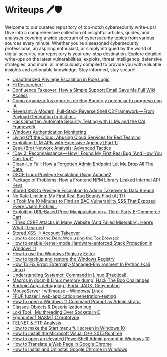 # Writeups 🖊️🛡️
Welcome to our curated repository of top-notch cybersecurity write-ups! Dive into a comprehensive collection of insightful articles, guides, and analyses covering a wide spectrum of cybersecurity topics from various sources every minute. Whether you're a seasoned cybersecurity professional, an aspiring enthusiast, or simply intrigued by the world of digital security, our repository is your one-stop destination. Explore detailed write-ups on the latest vulnerabilities, exploits, threat intelligence, defensive strategies, and more, all meticulously compiled to provide you with valuable insights and actionable knowledge. Stay informed, stay secure!
<!-- WRITEUPS:START -->
- [Unauthorized Privilege Escalation in Role Logic](https://medium.com/@edahmed008/unauthorized-privilege-escalation-in-role-logic-5271f34e652c?source=rss------bug_bounty_writeup-5)
- [Hi Researcher!](https://bugcrowd.medium.com/hi-researcher-d57ddfa29ddd?source=rss------bug_bounty_writeup-5)
- [Confluence Takeover: How a Simple Support Email Gave Me Full Wiki Access](https://medium.com/@kalvik/confluence-takeover-how-a-simple-support-email-gave-me-full-wiki-access-a9ac7c27fa31?source=rss------bug_bounty_writeup-5)
- [Cómo organizar tus reportes de Bug Bounty y potenciar tu progreso con IA](https://gorkaaa.medium.com/c%C3%B3mo-organizar-tus-reportes-de-bug-bounty-y-potenciar-tu-progreso-con-ia-3dbe3a043828?source=rss------bug_bounty_writeup-5)
- [Revenant: A Modern, Full-Stack Reverse Shell C2 Framework — From Payload Generation to Victim…](https://infosecwriteups.com/revenant-a-modern-full-stack-reverse-shell-c2-framework-from-payload-generation-to-victim-c73167670619?source=rss----7b722bfd1b8d---4)
- [Hack Smarter: Automate Security Testing with LLMs and the CAI Framework](https://infosecwriteups.com/hack-smarter-automate-security-testing-with-llms-and-the-cai-framework-fea6e61c1400?source=rss----7b722bfd1b8d---4)
- [Windows Authentication Monitoring](https://infosecwriteups.com/windows-authentication-monitoring-ca3dce7b7526?source=rss----7b722bfd1b8d---4)
- [Living Off the Cloud: Abusing Cloud Services for Red Teaming](https://infosecwriteups.com/living-off-the-cloud-abusing-cloud-services-for-red-teaming-bf83fae9acae?source=rss----7b722bfd1b8d---4)
- [Exploiting LLM APIs with Excessive Agency [Part 1]](https://infosecwriteups.com/exploiting-llm-apis-with-excessive-agency-part-1-19f0d8c70127?source=rss----7b722bfd1b8d---4)
- [Zeek &lpar;Bro&rpar; Network Analysis: Advanced Tactics](https://infosecwriteups.com/zeek-bro-network-analysis-advanced-tactics-dcbf160b5743?source=rss----7b722bfd1b8d---4)
- [“Day 2: Reconnaissance — How I Found My First Real Bug &lpar;And How You Can Too&rpar;”](https://infosecwriteups.com/day-2-reconnaissance-how-i-found-my-first-real-bug-and-how-you-can-too-dbf81cb44069?source=rss----7b722bfd1b8d---4)
- [Clean-Up Fail: How a Forgotten Admin Endpoint Let Me Drop All The Data ️](https://infosecwriteups.com/clean-up-fail-how-a-forgotten-admin-endpoint-let-me-drop-all-the-data-%EF%B8%8F-1e1c376a986a?source=rss----7b722bfd1b8d---4)
- [OSCP Linux Privilege Escalation Using Apache2](https://infosecwriteups.com/oscp-linux-privilege-escalation-18c75248be91?source=rss----7b722bfd1b8d---4)
- [Package of Problems: How a Frontend NPM Library Leaked Internal API Keys](https://infosecwriteups.com/package-of-problems-how-a-frontend-npm-library-leaked-internal-api-keys-423784602d54?source=rss----7b722bfd1b8d---4)
- [Stored XSS to Privilege Escalation to Admin Takeover to Data Breach](https://ahmdhalabi.medium.com/stored-xss-to-privilege-escalation-to-admin-takeover-to-data-breach-6239d0cc3a5c?source=rss------bug_bounty_writeup-5)
- [No Rate Limiting: My First Real Bug Bounty Find &lpar;At 17&rpar;](https://medium.com/@ibansal2205/no-rate-limiting-my-first-real-bug-bounty-find-at-17-5a8641a2bb81?source=rss------bug_bounty_writeup-5)
- [It Took Me 10 Minutes to Find an BAC Vulnerability $$$ That Exposed Every Users Profiles .](https://medium.com/@mxfizz07/it-took-me-10-minutes-to-find-an-bac-vulnerability-that-exposed-every-users-profiles-8fcaa192fd20?source=rss------bug_bounty_writeup-5)
- [Exploiting URL-Based Price Manipulation on a Third-Party E-Commerce Cart](https://medium.com/@mrflash403/exploiting-url-based-price-manipulation-on-a-third-party-e-commerce-cart-19f7357b8410?source=rss------bug_bounty_writeup-5)
- [I Tried CSRF Attacks in Many Website &lpar;And Failed Miserably&rpar;. Here’s What I Learned](https://systemweakness.com/i-tried-csrf-attacks-in-many-website-and-failed-miserably-heres-what-i-learned-dd71317cb4e0?source=rss------bug_bounty_writeup-5)
- [Stored XSS → Account Takeover](https://medium.com/@s0ly/stored-xss-account-takeover-7d9db5e6cdcb?source=rss------bug_bounty_writeup-5)
- [How to access the Dark Web using the Tor Browser](https://www.bleepingcomputer.com/tutorials/how-to-access-the-dark-web-using-the-tor-browser/)
- [How to enable Kernel-mode Hardware-enforced Stack Protection in Windows 11](https://www.bleepingcomputer.com/tutorials/how-to-enable-kernel-mode-hardware-enforced-stack-protection-in-windows-11/)
- [How to use the Windows Registry Editor](https://www.bleepingcomputer.com/tutorials/how-to-use-the-windows-registry-editor/)
- [How to backup and restore the Windows Registry](https://www.bleepingcomputer.com/tutorials/how-to-backup-and-restore-the-windows-registry/)
- [How To Fix Error: Externally-Managed-Environment In Python &lpar;Kali Linux&rpar;](https://technicalnavigator.in/how-to-fix-error-externally-managed-environment-in-python-kali-linux/)
- [Understanding Systemctl Command in Linux &lpar;Practical&rpar;](https://technicalnavigator.in/understanding-systemctl-command-in-linux-practical/)
- [Macros in docm &amp; Linux memory dump| Hack The Boo  Challanges](https://technicalnavigator.in/macros-in-docm-linux-memory-dump-hack-the-boo-challanges/)
- [Android Apps debugging |  Frida, JADX, Genymotion](https://technicalnavigator.in/android-apps-debugging-frida-jadx-genymotion/)
- [MouseServer | wifimouse – Windows/ Linux](https://technicalnavigator.in/mouseserver-wifimouse-windows-linux/)
- [FFUF fuzzer | web-application penetration-testing](https://technicalnavigator.in/ffuf-fuzzer-web-application-penetration-testing/)
- [How to open a Windows 11 Command Prompt as Administrator](https://www.bleepingcomputer.com/tutorials/how-to-open-a-windows-11-command-prompt-as-administrator/)
- [Classes-Objects &amp; Deserialization bug](https://technicalnavigator.in/classes-objects-deserialization-bug/)
- [Loki Tool | Multhreading Over Sockets in C](https://technicalnavigator.in/loki-tool-multhreading-over-sockets-in-c/)
- [Egghunter | NASM | C prototype](https://technicalnavigator.in/egghunter-nasm-c-prototype/)
- [TELNET &amp; FTP Analysis](https://technicalnavigator.in/telnet-ftp-analysis/)
- [How to make the Start menu full screen in Windows 10](https://www.bleepingcomputer.com/tutorials/how-to-make-the-start-menu-full-screen-in-windows-10/)
- [How to install the Microsoft Visual C++ 2015 Runtime](https://www.bleepingcomputer.com/tutorials/how-to-install-the-microsoft-visual-c-2015-runtime/)
- [How to open an elevated PowerShell Admin prompt in Windows 10](https://www.bleepingcomputer.com/tutorials/how-to-open-an-elevated-powershell-admin-prompt-in-windows-10/)
- [How to Translate a Web Page in Google Chrome](https://www.bleepingcomputer.com/tutorials/how-to-translate-a-web-page-in-google-chrome/)
- [How to Install and Uninstall Google Chrome in Windows](https://www.bleepingcomputer.com/tutorials/how-to-install-and-uninstall-google-chrome-in-windows/)
<!-- WRITEUPS:END -->
